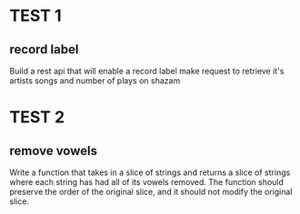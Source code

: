 # TEST 1

## record label

Build a rest api that will enable a record label make request to retrieve it's artists songs and number of plays on shazam


# TEST 2

## remove vowels

Write a function that takes in a slice of strings and returns a slice of strings where each string has had all of its vowels removed. The function should preserve the order of the original slice, and it should not modify the original slice.